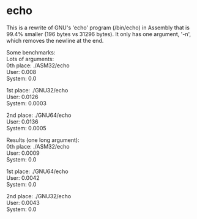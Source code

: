 echo
===
This is a rewrite of GNU's 'echo' program (/bin/echo) in Assembly that is 99.4% smaller (196 bytes vs 31296 bytes). It only has one argument, '-n', which removes the newline at the end.  
  
Some benchmarks:  
Lots of arguments:  
0th place: ./ASM32/echo  
	User: 0.008  
	System: 0.0  

1st place: ./GNU32/echo  
	User: 0.0126  
	System: 0.0003 
  
2nd place: ./GNU64/echo  
	User: 0.0136  
	System: 0.0005  
  
Results (one long argument):  
0th place: ./ASM32/echo  
	User: 0.0009  
	System: 0.0  
  
1st place: ./GNU64/echo  
	User: 0.0042  
	System: 0.0  
  
2nd place: ./GNU32/echo  
	User: 0.0043  
	System: 0.0  
